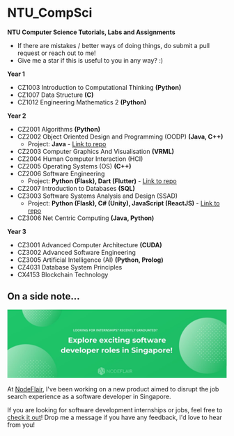 # NTU_CompSci
<b>NTU Computer Science Tutorials, Labs and Assignments</b>

- If there are mistakes / better ways of doing things, do submit a pull request or reach out to me!
- Give me a star if this is useful to you in any way? :)

<b>Year 1</b>
- CZ1003 Introduction to Computational Thinking <b>(Python)</b>
- CZ1007 Data Structure <b>(C)</b>
- CZ1012 Engineering Mathematics 2 <b>(Python)</b>

<b>Year 2</b>
- CZ2001 Algorithms <b>(Python)</b>
- CZ2002 Object Oriented Design and Programming (OODP) <b>(Java, C++)</b> 
  - Project: <b>Java</b> - [Link to repo](https://github.com/adriangohjw/cz2002-MOBLIMA)
- CZ2003 Computer Graphics And Visualisation <b>(VRML)</b>
- CZ2004 Human Computer Interaction (HCI)
- CZ2005 Operating Systems (OS) <b>(C++)</b>
- CZ2006 Software Engineering
  - Project: <b>Python (Flask), Dart (Flutter)</b> - [Link to repo](https://github.com/adriangohjw/cz2006-software-engineering)
- CZ2007 Introduction to Databases <b>(SQL)</b>
- CZ3003 Software Systems Analysis and Design (SSAD)
  - Project: <b>Python (Flask), C# (Unity), JavaScript (ReactJS)</b> - [Link to repo](https://github.com/adriangohjw/cz3003-eduventure)
- CZ3006 Net Centric Computing <b>(Java, Python)</b>

<b>Year 3</b>
- CZ3001 Advanced Computer Architecture <b>(CUDA)</b>
- CZ3002 Advanced Software Engineering
- CZ3005 Artificial Intelligence (AI) <b>(Python, Prolog)</b>
- CZ4031 Database System Principles
- CX4153 Blockchain Technology

## On a side note...

[![NodeFlair - Explore](nodeflair_explore.jpg)](http://app.nodeflair.com/explore)

At [NodeFlair](https://www.nodeflair.com/), I've been working on a new product aimed to disrupt the job search experience as a software developer in Singapore.

If you are looking for software development internships or jobs, feel free to [check it out](http://app.nodeflair.com/explore)! Drop me a message if you have any feedback, I'd love to hear from you!
